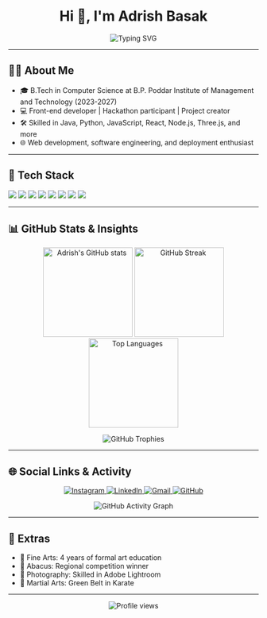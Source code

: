 <!-- Profile Header -->
<h1 align="center">Hi 👋, I'm Adrish Basak</h1>
<p align="center">
  <img src="https://readme-typing-svg.demolab.com?font=Fira+Code&pause=1000&color=36BCF7&center=true&vCenter=true&width=435&lines=Front-end+Developer;Hackathon+Enthusiast;Tech+Explorer" alt="Typing SVG" />
</p>

---

## 🧑‍💻 About Me
- 🎓 B.Tech in Computer Science at B.P. Poddar Institute of Management and Technology (2023-2027)
- 💻 Front-end developer | Hackathon participant | Project creator
- 🛠️ Skilled in Java, Python, JavaScript, React, Node.js, Three.js, and more
- 🌐 Web development, software engineering, and deployment enthusiast

---

## 🚀 Tech Stack
<p align="left">
  <img src="https://img.shields.io/badge/Java-ED8B00?style=for-the-badge&logo=java&logoColor=white"/>
  <img src="https://img.shields.io/badge/Python-3776AB?style=for-the-badge&logo=python&logoColor=white"/>
  <img src="https://img.shields.io/badge/JavaScript-F7DF1E?style=for-the-badge&logo=javascript&logoColor=black"/>
  <img src="https://img.shields.io/badge/React-20232A?style=for-the-badge&logo=react&logoColor=61DAFB"/>
  <img src="https://img.shields.io/badge/Node.js-339933?style=for-the-badge&logo=nodedotjs&logoColor=white"/>
  <img src="https://img.shields.io/badge/Three.js-000000?style=for-the-badge&logo=threedotjs&logoColor=white"/>
  <img src="https://img.shields.io/badge/Tailwind_CSS-38B2AC?style=for-the-badge&logo=tailwind-css&logoColor=white"/>
  <img src="https://img.shields.io/badge/SQL-4479A1?style=for-the-badge&logo=postgresql&logoColor=white"/>
  <!-- Add more as needed -->
</p>

---

## 📊 GitHub Stats & Insights

<div align="center">
  <img height="180em" src="https://github-readme-stats.vercel.app/api?username=bepoooe&show_icons=true&theme=radical&include_all_commits=true&count_private=true" alt="Adrish's GitHub stats" />
  <img height="180em" src="https://streak-stats.demolab.com/?user=bepoooe&theme=radical&border=true" alt="GitHub Streak" />
</div>

<div align="center">
  <img height="180em" src="https://github-readme-stats.vercel.app/api/top-langs/?username=bepoooe&layout=compact&theme=radical&hide_border=true" alt="Top Languages" />
</div>

<p align="center">
  <img src="https://github-profile-trophy.vercel.app/?username=bepoooe&theme=radical&no-frame=true&no-bg=true&margin-w=4" alt="GitHub Trophies" />
</p>

---

## 🌐 Social Links & Activity

<div align="center">
  <a href="https://www.instagram.com/bepoisdying/?hl=en">
    <img src="https://img.shields.io/badge/Instagram-E4405F?style=for-the-badge&logo=instagram&logoColor=white" alt="Instagram"/>
  </a>
  <a href="https://www.linkedin.com/in/adrish-basak-6a7030275/">
    <img src="https://img.shields.io/badge/LinkedIn-0077B5?style=for-the-badge&logo=linkedin&logoColor=white" alt="LinkedIn"/>
  </a>
  <a href="mailto:adrishbasak003@gmail.com">
    <img src="https://img.shields.io/badge/Gmail-D14836?style=for-the-badge&logo=gmail&logoColor=white" alt="Gmail"/>
  </a>
  <a href="https://github.com/bepoooe">
    <img src="https://img.shields.io/badge/GitHub-181717?style=for-the-badge&logo=github&logoColor=white" alt="GitHub"/>
  </a>
</div>

<p align="center">
  <img src="https://github-readme-activity-graph.vercel.app/graph?username=bepoooe&theme=radical&hide_border=true" alt="GitHub Activity Graph" />
</p>

---

## 🎨 Extras

- 🎵 Fine Arts: 4 years of formal art education
- 🧮 Abacus: Regional competition winner
- 📸 Photography: Skilled in Adobe Lightroom
- 🥋 Martial Arts: Green Belt in Karate

---

<p align="center">
  <img src="https://komarev.com/ghpvc/?username=bepoooe&style=flat-square&color=blue" alt="Profile views"/>
</p>
